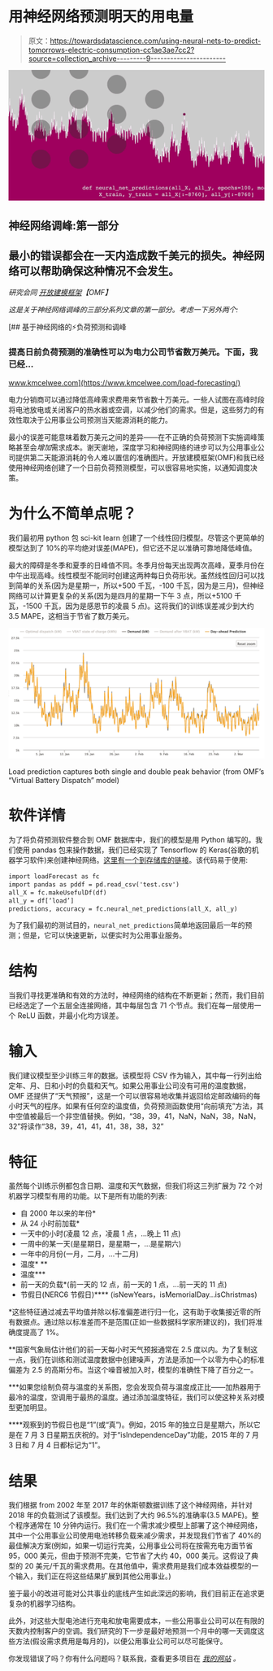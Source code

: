 # 用神经网络预测明天的用电量

> 原文：<https://towardsdatascience.com/using-neural-nets-to-predict-tomorrows-electric-consumption-cc1ae3ae7cc2?source=collection_archive---------9----------------------->

![](img/64f19fb1d71ef9fd28c097f76e217477.png)

## 神经网络调峰:第一部分

## 最小的错误都会在一天内造成数千美元的损失。神经网络可以帮助确保这种情况不会发生。

*研究会同* [*开放建模框架*](http://omf.coop)*【OMF】*

*这是关于神经网络调峰的三部分系列文章的第一部分。考虑一下另外两个:*

 [## 基于神经网络的⚡️负荷预测和调峰

### 提高日前负荷预测的准确性可以为电力公司节省数万美元。下面，我已经…

www.kmcelwee.com](https://www.kmcelwee.com/load-forecasting/) 

电力分销商可以通过降低高峰需求费用来节省数十万美元。一些人试图在高峰时段将电池放电或关闭客户的热水器或空调，以减少他们的需求。但是，这些努力的有效性取决于公用事业公司预测当天能源消耗的能力。

最小的误差可能意味着数万美元之间的差异——在不正确的负荷预测下实施调峰策略甚至会*增加*需求成本。谢天谢地，深度学习和神经网络的进步可以为公用事业公司提供第二天能源消耗的令人难以置信的准确图片。开放建模框架(OMF)和我已经使用神经网络创建了一个日前负荷预测模型，可以很容易地实施，以通知调度决策。

# 为什么不简单点呢？

我们最初用 python 包 sci-kit learn 创建了一个线性回归模型。尽管这个更简单的模型达到了 10%的平均绝对误差(MAPE)，但它还不足以准确可靠地降低峰值。

最大的障碍是冬季和夏季的日峰值不同。冬季月份每天出现两次高峰，夏季月份在中午出现高峰。线性模型不能同时创建这两种每日负荷形状。虽然线性回归可以找到简单的关系(因为是星期一，所以+500 千瓦，-100 千瓦，因为是三月)，但神经网络可以计算更复杂的关系(因为是四月的星期一下午 3 点，所以+5100 千瓦，-1500 千瓦，因为是感恩节的凌晨 5 点)。这将我们的训练误差减少到大约 3.5 MAPE，这相当于节省了数万美元。

![](img/9f5e6319d46d8956a8add38e0215fb80.png)

Load prediction captures both single and double peak behavior (from OMF’s “Virtual Battery Dispatch” model)

# 软件详情

为了将负荷预测软件整合到 OMF 数据库中，我们的模型是用 Python 编写的。我们使用 pandas 包来操作数据，我们已经实现了 Tensorflow 的 Keras(谷歌的机器学习软件)来创建神经网络。[这里有一个到存储库的链接](https://github.com/kmcelwee/load-forecasting/)。该代码易于使用:

```
import loadForecast as fc
import pandas as pddf = pd.read_csv('test.csv')
all_X = fc.makeUsefulDf(df)
all_y = df[‘load’]
predictions, accuracy = fc.neural_net_predictions(all_X, all_y)
```

为了我们最初的测试目的，`neural_net_predictions`简单地返回最后一年的预测；但是，它可以快速更新，以便实时为公用事业服务。

# 结构

当我们寻找更准确和有效的方法时，神经网络的结构在不断更新；然而，我们目前已经选定了一个五层全连接网络，其中每层包含 71 个节点。我们在每一层使用一个 ReLU 函数，并最小化均方误差。

# 输入

我们建议模型至少训练三年的数据。该模型将 CSV 作为输入，其中每一行列出给定年、月、日和小时的负载和天气。如果公用事业公司没有可用的温度数据，OMF 还提供了“天气预报”，这是一个可以很容易地收集并返回给定邮政编码的每小时天气的程序。如果有任何空的温度值，负荷预测函数使用“向前填充”方法，其中空值被最后一个非空值替换。例如，“38，39，41，NaN，NaN，38，NaN，32”将读作“38，39，41，41，41，38，38，32”

# 特征

虽然每个训练示例都包含日期、温度和天气数据，但我们将这三列扩展为 72 个对机器学习模型有用的功能。以下是所有功能的列表:

*   自 2000 年以来的年份*
*   从 24 小时前加载*
*   一天中的小时(凌晨 12 点，凌晨 1 点，…晚上 11 点)
*   一周中的某一天(是星期日，是星期一，…是星期六)
*   一年中的月份(一月，二月，…十二月)
*   温度* **
*   温度***
*   前一天的负载*(前一天的 12 点，前一天的 1 点，…前一天的 11 点)
*   节假日(NERC6 节假日)**** (isNewYears，isMemorialDay…isChristmas)

*这些特征通过减去平均值并除以标准偏差进行归一化，这有助于收集接近零的所有数据点。通过除以标准差而不是范围(正如一些数据科学家所建议的)，我们将准确度提高了 1%。

**国家气象局估计他们的前一天每小时天气预报通常在 2.5 度以内。为了复制这一点，我们在训练和测试温度数据中创建噪声，方法是添加一个以零为中心的标准偏差为 2.5 的高斯分布。当这个噪音被加入时，模型的准确性下降了百分之一。

***如果您绘制负荷与温度的关系图，您会发现负荷与温度成正比——加热器用于最冷的温度，空调用于最热的温度。通过添加温度特征，我们可以使这种关系对模型更加明显。

****观察到的节假日也是“1”(或“真”)。例如，2015 年的独立日是星期六，所以它是在 7 月 3 日星期五庆祝的。对于“isIndependenceDay”功能，2015 年的 7 月 3 日和 7 月 4 日都标记为“1”。

# 结果

我们根据 from 2002 年至 2017 年的休斯顿数据训练了这个神经网络，并针对 2018 年的负载测试了该模型。我们达到了大约 96.5%的准确率(3.5 MAPE)。整个程序通常在 10 分钟内运行。我们在一个需求减少模型上部署了这个神经网络，其中一个公用事业公司使用电池转移负载来减少需求，并发现我们节省了 40%的最佳解决方案(例如，如果一切运行完美，公用事业公司将在按需充电方面节省 95，000 美元，但由于预测不完美，它节省了大约 40，000 美元。这假设了典型的 20 美元/千瓦的需求费用。在其他值中，需求费用是我们成本效益模型的一个输入，我们正在将这些结果扩展到其他公用事业。)

鉴于最小的改进可能对公共事业的底线产生如此深远的影响，我们目前正在追求更复杂的机器学习结构。

此外，对这些大型电池进行充电和放电需要成本，一些公用事业公司可以在有限的天数内控制客户的空调。我们研究的下一步是最好地预测一个月中的哪一天调度这些方法(假设需求费用是每月的)，以便公用事业公司可以尽可能保守。

你发现错误了吗？你有什么问题吗？联系我，查看更多项目在 [*我的网站*](http://www.kmcelwee.com) *。*